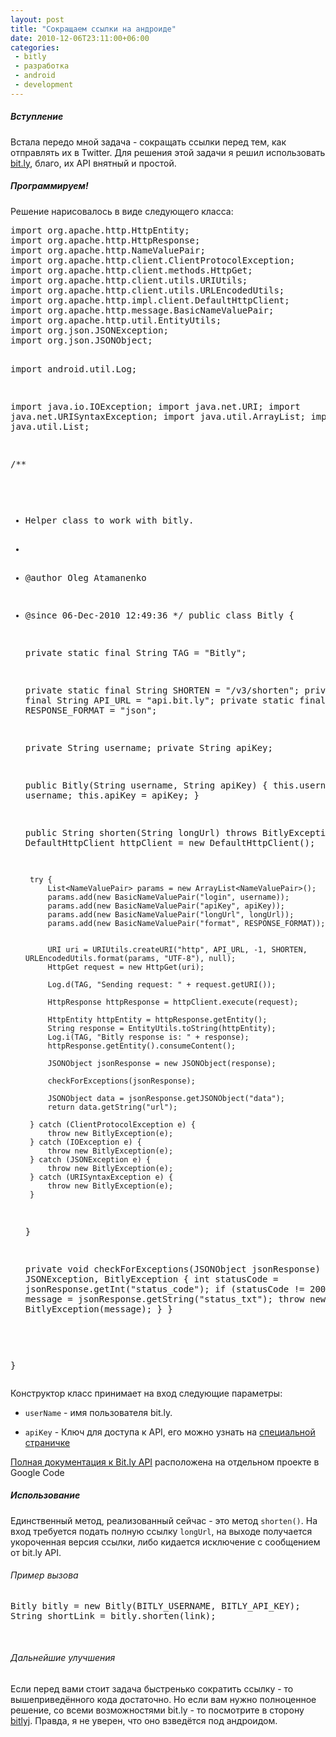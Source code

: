 ```yaml
---
layout: post
title: "Сокращаем ссылки на андроиде"
date: 2010-12-06T23:11:00+06:00
categories:
 - bitly
 - разработка
 - android
 - development
---
```


<div class='post'>
<h5>Вступление</h5>Встала передо мной задача - сокращать ссылки перед тем, как отправлять их в Twitter. Для решения этой задачи я решил использовать <a href="http://bit.ly">bit.ly</a>, благо, их API внятный и простой.  <h5>Программируем!</h5>Решение нарисовалось в виде следующего класса:  <br />
<pre class="brush: java">
import org.apache.http.HttpEntity;
import org.apache.http.HttpResponse;
import org.apache.http.NameValuePair;
import org.apache.http.client.ClientProtocolException;
import org.apache.http.client.methods.HttpGet;
import org.apache.http.client.utils.URIUtils;
import org.apache.http.client.utils.URLEncodedUtils;
import org.apache.http.impl.client.DefaultHttpClient;
import org.apache.http.message.BasicNameValuePair;
import org.apache.http.util.EntityUtils;
import org.json.JSONException;
import org.json.JSONObject;

import android.util.Log;

import java.io.IOException;
import java.net.URI;
import java.net.URISyntaxException;
import java.util.ArrayList;
import java.util.List;


/**
 * Helper class to work with bitly.
 *
 * @author Oleg Atamanenko
 * @since 06-Dec-2010 12:49:36
 */
public class Bitly {

    private static final String TAG = "Bitly";

    private static final String SHORTEN = "/v3/shorten";
    private static final String API_URL = "api.bit.ly";
    private static final String RESPONSE_FORMAT = "json";

    private String username;
    private String apiKey;


    public Bitly(String username, String apiKey) {
        this.username = username;
        this.apiKey = apiKey;
    }

    public String shorten(String longUrl) throws BitlyException {
        DefaultHttpClient httpClient = new DefaultHttpClient();

        try {
            List<NameValuePair> params = new ArrayList<NameValuePair>();
            params.add(new BasicNameValuePair("login", username));
            params.add(new BasicNameValuePair("apiKey", apiKey));
            params.add(new BasicNameValuePair("longUrl", longUrl));
            params.add(new BasicNameValuePair("format", RESPONSE_FORMAT));


            URI uri = URIUtils.createURI("http", API_URL, -1, SHORTEN, URLEncodedUtils.format(params, "UTF-8"), null);
            HttpGet request = new HttpGet(uri);

            Log.d(TAG, "Sending request: " + request.getURI());

            HttpResponse httpResponse = httpClient.execute(request);

            HttpEntity httpEntity = httpResponse.getEntity();
            String response = EntityUtils.toString(httpEntity);
            Log.i(TAG, "Bitly response is: " + response);
            httpResponse.getEntity().consumeContent();

            JSONObject jsonResponse = new JSONObject(response);

            checkForExceptions(jsonResponse);

            JSONObject data = jsonResponse.getJSONObject("data");
            return data.getString("url");

        } catch (ClientProtocolException e) {
            throw new BitlyException(e);
        } catch (IOException e) {
            throw new BitlyException(e);
        } catch (JSONException e) {
            throw new BitlyException(e);
        } catch (URISyntaxException e) {
            throw new BitlyException(e);
        }
    }

    private void checkForExceptions(JSONObject jsonResponse) throws JSONException, BitlyException {
        int statusCode = jsonResponse.getInt("status_code");
        if (statusCode != 200) {
            String message = jsonResponse.getString("status_txt");
            throw new BitlyException(message);
        }
    }

}
</pre>  Конструктор класс принимает на вход следующие параметры: <ul><li><code>userName</code> - имя пользователя bit.ly.</li>
<li><code>apiKey</code> - Ключ для доступа к API, его можно узнать на <a href="https://bit.ly/a/your_api_key">специальной страничке</a></li>
</ul><a href="https://code.google.com/p/bitly-api/wiki/ApiDocumentation">Полная документация к Bit.ly API</a> расположена на отдельном проекте в Google Code  <h5>Использование</h5>Единственный метод, реализованный сейчас - это метод <code>shorten()</code>. На вход требуется подать полную ссылку <code>longUrl</code>, на выходе получается укороченная версия ссылки, либо кидается исключение с сообщением от bit.ly API.   <h6>Пример вызова</h6><pre class="brush: java">
Bitly bitly = new Bitly(BITLY_USERNAME, BITLY_API_KEY);
String shortLink = bitly.shorten(link);
</pre><br />
  <h6>Дальнейшие улучшения</h6>Если перед вами стоит задача быстренько сократить ссылку - то вышеприведённого кода достаточно. Но если вам нужно полноценное решение, со всеми возможностями bit.ly - то посмотрите в сторону <a href="https://code.google.com/p/bitlyj/">bitlyj</a>. Правда, я не уверен, что оно взведётся под андроидом.</div>
